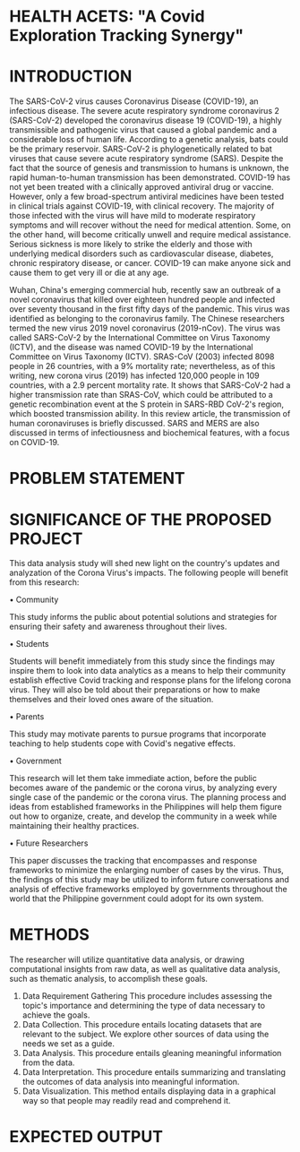 # HEALTH ACETS: "A Covid Exploration Tracking Synergy"

# INTRODUCTION

The SARS-CoV-2 virus causes Coronavirus Disease (COVID-19), an infectious disease. The severe acute respiratory syndrome coronavirus 2 (SARS-CoV-2) developed the coronavirus disease 19 (COVID-19), a highly transmissible and pathogenic virus that caused a global pandemic and a considerable loss of human life. According to a genetic analysis, bats could be the primary reservoir. SARS-CoV-2 is phylogenetically related to bat viruses that cause severe acute respiratory syndrome (SARS). Despite the fact that the source of genesis and transmission to humans is unknown, the rapid human-to-human transmission has been demonstrated. COVID-19 has not yet been treated with a clinically approved antiviral drug or vaccine. However, only a few broad-spectrum antiviral medicines have been tested in clinical trials against COVID-19, with clinical recovery. The majority of those infected with the virus will have mild to moderate respiratory symptoms and will recover without the need for medical attention. Some, on the other hand, will become critically unwell and require medical assistance. Serious sickness is more likely to strike the elderly and those with underlying medical disorders such as cardiovascular disease, diabetes, chronic respiratory disease, or cancer. COVID-19 can make anyone sick and cause them to get very ill or die at any age.

Wuhan, China's emerging commercial hub, recently saw an outbreak of a novel coronavirus that killed over eighteen hundred people and infected over seventy thousand in the first fifty days of the pandemic. This virus was identified as belonging to the coronavirus family. The Chinese researchers termed the new virus 2019 novel coronavirus (2019-nCov). The virus was called SARS-CoV-2 by the International Committee on Virus Taxonomy (ICTV), and the disease was named COVID-19 by the International Committee on Virus Taxonomy (ICTV). SRAS-CoV (2003) infected 8098 people in 26 countries, with a 9% mortality rate; nevertheless, as of this writing, new corona virus (2019) has infected 120,000 people in 109 countries, with a 2.9 percent mortality rate. It shows that SARS-CoV-2 had a higher transmission rate than SRAS-CoV, which could be attributed to a genetic recombination event at the S protein in SARS-RBD CoV-2's region, which boosted transmission ability. In this review article, the transmission of human coronaviruses is briefly discussed. SARS and MERS are also discussed in terms of infectiousness and biochemical features, with a focus on COVID-19.

# PROBLEM STATEMENT
# SIGNIFICANCE OF THE PROPOSED PROJECT
This data analysis study will shed new light on the country's updates and analyzation of the Corona Virus's impacts. The following people will benefit from this research:

•	Community

This study informs the public about potential solutions and strategies for ensuring their safety and awareness throughout their lives.

•	Students 

Students will benefit immediately from this study since the findings may inspire them to look into data analytics as a means to help their community establish effective Covid tracking and response plans for the lifelong corona virus. They will also be told about their preparations or how to make themselves and their loved ones aware of the situation.

•	Parents 

This study may motivate parents to pursue programs that incorporate teaching to help students cope with Covid's negative effects.

•	Government 

This research will let them take immediate action, before the public becomes aware of the pandemic or the corona virus, by analyzing every single case of the pandemic or the corona virus. The planning process and ideas from established frameworks in the Philippines will help them figure out how to organize, create, and develop the community in a week while maintaining their healthy practices.

•	Future Researchers 

This paper discusses the tracking that encompasses and response frameworks to minimize the enlarging number of cases by the virus. Thus, the findings of this study may be utilized to inform future conversations and analysis of effective frameworks employed by governments throughout the world that the Philippine government could adopt for its own system.

# METHODS

The researcher will utilize quantitative data analysis, or drawing computational insights from raw data, as well as qualitative data analysis, such as thematic analysis, to accomplish these goals.

1. Data Requirement Gathering  This procedure includes assessing the topic's importance and determining the type of data necessary to achieve the goals.
2. Data Collection. This procedure entails locating datasets that are relevant to the subject. We explore other sources of data using the needs we set as a guide.
3. Data Analysis. This procedure entails gleaning meaningful information from the data. 
4. Data Interpretation.  This procedure entails summarizing and translating the outcomes of data analysis into meaningful information.
5. Data Visualization. This method entails displaying data in a graphical way so that people may readily read and comprehend it.


# EXPECTED OUTPUT
